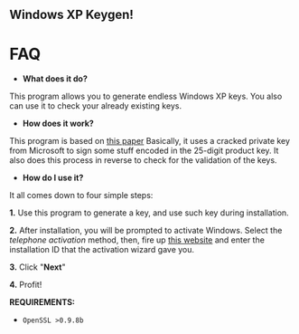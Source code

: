 ## **Windows XP Keygen!**

# **FAQ**

* **What does it do?**

 This program allows you to generate endless Windows XP keys. 
 You also can use it to check your already existing keys.

* **How does it work?**

 This program is based on [this paper](fully-licensed-wpa.txt) Basically,
 it uses a cracked private key from Microsoft to sign some stuff encoded in the 25-digit product key. It also does this process in reverse to check for the validation of the keys.

* **How do I use it?**

 It all comes down to four simple steps:
 
 
**1.** Use this program to generate a key, and use such key during installation.
 
**2.** After installation, you will be prompted to activate Windows. Select the
        *telephone activation* method, then, fire up [this website](https://msdev.gointeract.io/interact/index?interaction=1461173234028-3884f8602eccbe259104553afa8415434b4581-05d1&accountId=microsoft&appkey=196de13c-e946-4531-98f6-2719ec8405ce) and enter the installation ID that the activation wizard gave you.
 
**3.** Click "**Next**"
 
**4.** Profit!



**REQUIREMENTS:**

* `OpenSSL >0.9.8b`
